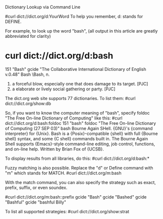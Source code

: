
Dictionary Lookup via Command Line

#curl dict://dict.org/d:YourWord
To help you remember, d: stands for DEFINE.

For example, to look up the word "bash", (all output in this article are greatly abbreviated for clarity)
# curl dict://dict.org/d:bash
151 "Bash" gcide "The Collaborative International Dictionary of English v.0.48"
Bash \Bash\, n.
1. a forceful blow, especially one that does damage to its
target.
[PJC]
2. a elaborate or lively social gathering or party.
[PJC]


The dict.org web site supports 77 dictionaries. To list them:
#curl dict://dict.org/show:db

So, if you want to know the computer meaning of "bash", specify foldoc "The Free On-line Dictionary of Computing" like this:
#curl dict://dict.org/d:bash:foldoc
151 "bash" foldoc "The Free On-line Dictionary of Computing (27 SEP 03)"
bash
Bourne Again SHell. {GNU}'s {command interpreter} for {Unix}.
Bash is a {Posix}-compatible {shell} with full {Bourne shell}
syntax, and some {C shell} commands built in. The Bourne
Again Shell supports {Emacs}-style command-line editing, job
control, functions, and on-line help. Written by Brian Fox of
{UCSB}.

To display results from all libraries, do this:
#curl dict://dict.org/d:bash:*


Fuzzy matching is also possible. Replace the "d" or Define command with "m" which stands for MATCH.
#curl dict://dict.org/m:bash

With the match command, you can also specify the strategy such as exact, prefix, suffix, or even soundex.

#curl dict://dict.org/m:bash::prefix 
gcide "Bash"
gcide "Bashed"
gcide "Bashful"
gcide "bashful Billy"


To list all supported strategies:
#curl dict://dict.org/show:strat
